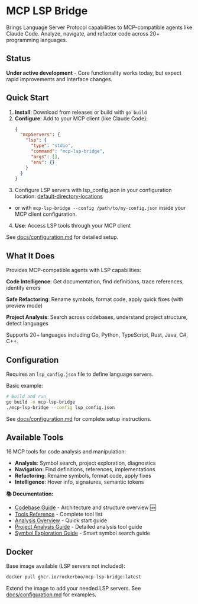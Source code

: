 # MCP LSP Bridge

Brings Language Server Protocol capabilities to MCP-compatible agents like Claude Code. Analyze, navigate, and refactor code across 20+ programming languages.

## Status

**Under active development** - Core functionality works today, but expect rapid improvements and interface changes.

## Quick Start

1. **Install**: Download from releases or build with `go build`
2. **Configure**: Add to your MCP client (like Claude Code):
   ```json
   {
     "mcpServers": {
       "lsp": {
         "type": "stdio",
         "command": "mcp-lsp-bridge",
         "args": [],
         "env": {}
       }
     }
   }
   ```
3. Configure LSP servers with lsp_config.json in your configuration location: [default-directory-locations](/docs/configuration.md#default-directory-locations)
  - or with `mcp-lsp-bridge --config /path/to/my-config.json` inside your MCP client configuration.
4. **Use**: Access LSP tools through your MCP client

See [docs/configuration.md](docs/configuration.md) for detailed setup.

## What It Does

Provides MCP-compatible agents with LSP capabilities:

**Code Intelligence**: Get documentation, find definitions, trace references, identify errors

**Safe Refactoring**: Rename symbols, format code, apply quick fixes (with preview mode)

**Project Analysis**: Search across codebases, understand project structure, detect languages

Supports 20+ languages including Go, Python, TypeScript, Rust, Java, C#, C++.

## Configuration

Requires an `lsp_config.json` file to define language servers.

Basic example:

```bash
# Build and run
go build -o mcp-lsp-bridge
./mcp-lsp-bridge --config lsp_config.json
```

See [docs/configuration.md](docs/configuration.md) for complete setup instructions.

## Available Tools

16 MCP tools for code analysis and manipulation:

- **Analysis**: Symbol search, project exploration, diagnostics
- **Navigation**: Find definitions, references, implementations
- **Refactoring**: Rename symbols, format code, apply fixes
- **Intelligence**: Hover info, signatures, semantic tokens

**📚 Documentation:**

- [Codebase Guide](docs/codebase-guide.md) - Architecture and structure overview 🆕
- [Tools Reference](docs/tools/tools-reference.md) - Complete tool list
- [Analysis Overview](docs/analysis-overview.md) - Quick start guide
- [Project Analysis Guide](docs/tools/project-analysis-guide.md) - Detailed analysis tool guide
- [Symbol Exploration Guide](docs/tools/symbol-exploration-guide.md) - Smart symbol search guide

## Docker

Base image available (LSP servers not included):

```bash
docker pull ghcr.io/rockerboo/mcp-lsp-bridge:latest
```

Extend the image to add your needed LSP servers. See [docs/configuration.md](docs/configuration.md) for examples.
